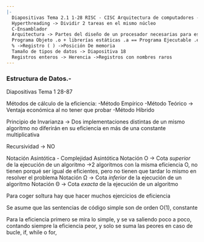 ```yaml
---
|-
  Diapositivas Tema 2.1 1-28 RISC - CISC Arquitectura de computadores -> Evolutiva 32-64 bit ->Tamaño Registros x86 -> Predominante en los dispositivos ia32 == x86
  Hyperthreading -> Dividir 2 tareas en el mismo núcleo
  C-Ensamblador
  Arquitectura -> Partes del diseño de un procesador necesarias para escritura y lectura de código ensamblador
  Programa Objeto .o + librerías estáticas .a == Programa Ejecutable .exe
  % ->Registro ( ) ->Posición De memoria
  Tamaño de tipos de datos -> Diapositiva 18
  Registros enteros -> Herencia ->Registros con nombres raros
---
```



### **Estructura de Datos.-**

Diapositivas Tema 1 28-87

Métodos de cálculo de la eficiencia:
-Método Empírico
-Método Teórico -> Ventaja económica al no tener que probar
-Método Híbrido

Principio de Invarianza -> Dos implementaciones distintas de un mismo algoritmo no diferirán en su eficiencia en más de una constante multiplicativa

Recursividad -> NO

Notación Asintótica - Complejidad Asintótica
Notación O -> Cota *superior* de la ejecución de un algoritmo
->2 algoritmos con la misma eficiencia O, no tienen porqué ser igual de eficientes, pero no tienen que tardar lo mismo en resolver el problema
Notación Ω -> Cota *inferior* de la ejecución de un algoritmo
Notación Θ -> Cota *exacta* de la ejecución de un algoritmo

Para coger soltura hay que hacer muchos ejercicios de eficiencia

Se asume que las sentencias de código simple son de orden O(1), constante

Para la eficiencia primero se mira lo simple, y se va saliendo poco a poco, contando siempre la eficiencia peor, y solo se suma las peores en caso de bucle, if, while o for,